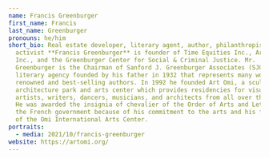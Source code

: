 ```yaml
---
name: Francis Greenburger
first_name: Francis
last_name: Greenburger
pronouns: he/him
short_bio: Real estate developer, literary agent, author, philanthropist, and
  activist **Francis Greenburger** is founder of Time Equities Inc., Art Omi,
  Inc., and the Greenburger Center for Social & Criminal Justice. Mr.
  Greenburger is the Chairman of Sanford J. Greenburger Associates (SJGA), a
  literary agency founded by his father in 1932 that represents many world
  renowned and best-selling authors. In 1992 he founded Art Omi, a sculpture and
  architecture park and arts center which provides residencies for visual
  artists, writers, dancers, musicians, and architects from all over the world.
  He was awarded the insignia of chevalier of the Order of Arts and Letters by
  the French government because of his commitment to the arts and his founding
  of the Omi International Arts Center.
portraits:
  - media: 2021/10/francis-greenburger
website: https://artomi.org/
---
```


